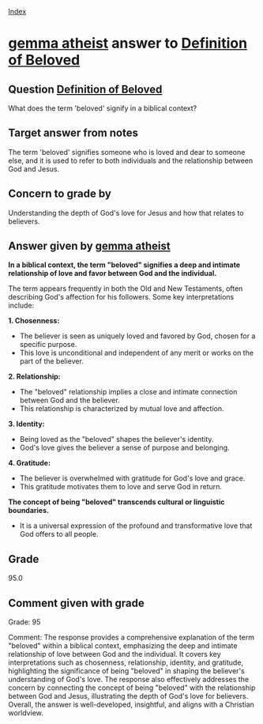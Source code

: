 
[Index](../../index.md)
# [gemma atheist](../../answering_models/gemma_atheist.md) answer to [Definition of Beloved](../../questions/Definition_of_Beloved.md)

## Question [Definition of Beloved](../../questions/Definition_of_Beloved.md)
What does the term 'beloved' signify in a biblical context?

## Target answer from notes
The term 'beloved' signifies someone who is loved and dear to someone else, and it is used to refer to both individuals and the relationship between God and Jesus.

## Concern to grade by
Understanding the depth of God's love for Jesus and how that relates to believers.

## Answer given by [gemma atheist](../../answering_models/gemma_atheist.md)
**In a biblical context, the term "beloved" signifies a deep and intimate relationship of love and favor between God and the individual.** 

The term appears frequently in both the Old and New Testaments, often describing God's affection for his followers. Some key interpretations include:

**1. Chosenness:** 
- The believer is seen as uniquely loved and favored by God, chosen for a specific purpose. 
- This love is unconditional and independent of any merit or works on the part of the believer.

**2. Relationship:** 
- The "beloved" relationship implies a close and intimate connection between God and the believer. 
- This relationship is characterized by mutual love and affection.

**3. Identity:** 
- Being loved as the "beloved" shapes the believer's identity. 
- God's love gives the believer a sense of purpose and belonging.

**4. Gratitude:** 
- The believer is overwhelmed with gratitude for God's love and grace. 
- This gratitude motivates them to love and serve God in return.

**The concept of being "beloved" transcends cultural or linguistic boundaries.** 
- It is a universal expression of the profound and transformative love that God offers to all people.

## Grade
95.0

## Comment given with grade
Grade: 95

Comment: The response provides a comprehensive explanation of the term "beloved" within a biblical context, emphasizing the deep and intimate relationship of love between God and the individual. It covers key interpretations such as chosenness, relationship, identity, and gratitude, highlighting the significance of being "beloved" in shaping the believer's understanding of God's love. The response also effectively addresses the concern by connecting the concept of being "beloved" with the relationship between God and Jesus, illustrating the depth of God's love for believers. Overall, the answer is well-developed, insightful, and aligns with a Christian worldview.
